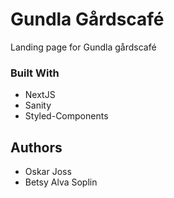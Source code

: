 # Gundla Gårdscafé

Landing page for Gundla gårdscafé

### Built With
* NextJS
* Sanity
* Styled-Components

## Authors
- Oskar Joss
- Betsy Alva Soplin

